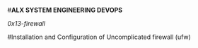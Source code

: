 #__ALX SYSTEM ENGINEERING DEVOPS__

_0x13-firewall_

#Installation and Configuration of Uncomplicated firewall (ufw)
